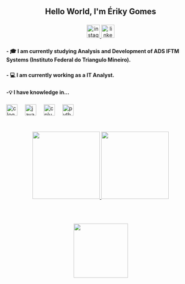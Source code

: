 <h2 align="center">Hello World, I'm Ériky Gomes</h2>

###

<div align="center">
  <a href="https://instagram.com/eriky_gomes_" target="_blank">
    <img src="https://img.shields.io/static/v1?message=Instagram&logo=instagram&label=&color=E4405F&logoColor=white&labelColor=&style=for-the-badge" height="35" alt="instagram logo"  />
  </a>
  <a href="https://www.linkedin.com/in/eriky-gomes-da-silva-317876207" target="_blank">
    <img src="https://img.shields.io/static/v1?message=LinkedIn&logo=linkedin&label=&color=0077B5&logoColor=white&labelColor=&style=for-the-badge" height="35" alt="linkedin logo"  />
  </a>
</div>

###

<h4 align="left">- 🎓 I am currently studying Analysis and Development of ADS IFTM Systems (Instituto Federal do Triangulo Mineiro).</h3>

###

<h4 align="left">- 💻 I am currently working as a IT Analyst.</h3>

###

<h4 align="left">-💡 I have knowledge in...</h3>

###

<div align="left">
  <img src="https://cdn.jsdelivr.net/gh/devicons/devicon/icons/c/c-original.svg" height="30" alt="c logo"  />
  <img width="12" />
  <img src="https://cdn.jsdelivr.net/gh/devicons/devicon/icons/java/java-original.svg" height="30" alt="java logo"  />
  <img width="12" />
  <img src="https://cdn.jsdelivr.net/gh/devicons/devicon/icons/csharp/csharp-original.svg" height="30" alt="cplusplus logo"  />
  <img width="12" />
  <img src="https://cdn.jsdelivr.net/gh/devicons/devicon/icons/python/python-original.svg" height="30" alt="python logo"  />
</div>

###

<div style="display: inline_block"><br>
    <div align="center">
        <a href="https://github.com/MacLovin17"><img height="180em" src="https://github-readme-stats.vercel.app/api?username=MacLovin17&show_icons=true&theme=gotham&include_all_commits=true&count_private=true">
        <img height="180em" src="https://github-readme-stats.vercel.app/api/top-langs/?username=MacLovin17&layout=compact&langs_count=7&theme=gotham"></a>
    </div> 

###

<br clear="both">



###

<div align="center">
  <img height="145" src="https://media.giphy.com/media/mlBDoVLOGidEc/giphy.gif?cid=ecf05e47igdxnoof1w467xgso6tlmjlfzam3boqu8o0gah0a&ep=v1_gifs_search&rid=giphy.gif&ct=g"  />
</div>

###
